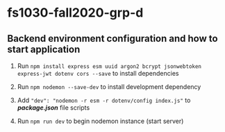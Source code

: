 # fs1030-fall2020-grp-d

## Backend environment configuration and how to start application ## 

1.  Run `npm install express esm uuid argon2 bcrypt jsonwebtoken express-jwt dotenv cors --save` to install dependencies

2.  Run `npm nodemon --save-dev` to install development dependency

3.  Add `"dev": "nodemon -r esm -r dotenv/config index.js"` to ***package.json*** file scripts
   
4.  Run `npm run dev` to begin nodemon instance (start server)